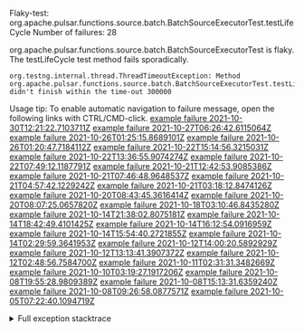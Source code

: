         
Flaky-test: org.apache.pulsar.functions.source.batch.BatchSourceExecutorTest.testLifeCycle
Number of failures: 28

org.apache.pulsar.functions.source.batch.BatchSourceExecutorTest is flaky. The testLifeCycle test method fails sporadically.

```
org.testng.internal.thread.ThreadTimeoutException: Method org.apache.pulsar.functions.source.batch.BatchSourceExecutorTest.testLifeCycle() didn't finish within the time-out 300000
```

Usage tip: To enable automatic navigation to failure message, open the following links with CTRL/CMD-click.
[example failure 2021-10-30T12:21:22.7103711Z](https://github.com/apache/pulsar/runs/4054904980?check_suite_focus=true?check_suite_focus=true#step:8:6733)
[example failure 2021-10-27T06:26:42.6115064Z](https://github.com/apache/pulsar/runs/4018551001?check_suite_focus=true?check_suite_focus=true#step:8:6835)
[example failure 2021-10-26T01:25:15.8689101Z](https://github.com/apache/pulsar/runs/4004188513?check_suite_focus=true?check_suite_focus=true#step:8:5113)
[example failure 2021-10-26T01:20:47.7184112Z](https://github.com/apache/pulsar/runs/4004149303?check_suite_focus=true?check_suite_focus=true#step:8:5113)
[example failure 2021-10-22T15:14:56.3215031Z](https://github.com/apache/pulsar/runs/3977188361?check_suite_focus=true?check_suite_focus=true#step:8:5111)
[example failure 2021-10-22T13:36:55.9074274Z](https://github.com/apache/pulsar/runs/3976144084?check_suite_focus=true?check_suite_focus=true#step:8:5111)
[example failure 2021-10-22T07:49:12.1187791Z](https://github.com/apache/pulsar/runs/3972696102?check_suite_focus=true?check_suite_focus=true#step:8:16989)
[example failure 2021-10-21T12:42:53.9085386Z](https://github.com/apache/pulsar/runs/3963356839?check_suite_focus=true?check_suite_focus=true#step:8:16995)
[example failure 2021-10-21T07:46:48.9648537Z](https://github.com/apache/pulsar/runs/3960911080?check_suite_focus=true?check_suite_focus=true#step:8:5111)
[example failure 2021-10-21T04:57:42.1229242Z](https://github.com/apache/pulsar/runs/3959780514?check_suite_focus=true?check_suite_focus=true#step:8:5111)
[example failure 2021-10-21T03:18:12.8474126Z](https://github.com/apache/pulsar/runs/3959210072?check_suite_focus=true?check_suite_focus=true#step:8:5123)
[example failure 2021-10-20T08:43:45.3616414Z](https://github.com/apache/pulsar/runs/3948729173?check_suite_focus=true?check_suite_focus=true#step:8:15857)
[example failure 2021-10-20T08:07:25.0657820Z](https://github.com/apache/pulsar/runs/3948729173?check_suite_focus=true?check_suite_focus=true#step:8:5105)
[example failure 2021-10-18T03:10:46.8435280Z](https://github.com/apache/pulsar/runs/3921750760?check_suite_focus=true?check_suite_focus=true#step:8:16977)
[example failure 2021-10-14T21:38:02.8075181Z](https://github.com/apache/pulsar/runs/3899640793?check_suite_focus=true?check_suite_focus=true#step:8:10464)
[example failure 2021-10-14T18:42:49.4101425Z](https://github.com/apache/pulsar/runs/3898240723?check_suite_focus=true?check_suite_focus=true#step:8:5099)
[example failure 2021-10-14T16:12:54.0916959Z](https://github.com/apache/pulsar/runs/3896418744?check_suite_focus=true?check_suite_focus=true#step:8:15779)
[example failure 2021-10-14T15:54:40.2721855Z](https://github.com/apache/pulsar/runs/3896418744?check_suite_focus=true?check_suite_focus=true#step:8:10464)
[example failure 2021-10-14T02:29:59.3641953Z](https://github.com/apache/pulsar/runs/3889806190?check_suite_focus=true?check_suite_focus=true#step:8:5101)
[example failure 2021-10-12T14:00:20.5892929Z](https://github.com/apache/pulsar/runs/3870600528?check_suite_focus=true?check_suite_focus=true#step:8:22327)
[example failure 2021-10-12T13:13:41.3907372Z](https://github.com/apache/pulsar/runs/3870600528?check_suite_focus=true?check_suite_focus=true#step:8:5096)
[example failure 2021-10-12T02:48:56.7584700Z](https://github.com/apache/pulsar/runs/3865758651?check_suite_focus=true?check_suite_focus=true#step:8:5098)
[example failure 2021-10-11T02:31:31.3482669Z](https://github.com/apache/pulsar/runs/3854364451?check_suite_focus=true?check_suite_focus=true#step:8:18558)
[example failure 2021-10-10T03:19:27.1917206Z](https://github.com/apache/pulsar/runs/3849391067?check_suite_focus=true?check_suite_focus=true#step:8:5093)
[example failure 2021-10-08T19:55:28.9809389Z](https://github.com/apache/pulsar/runs/3842296524?check_suite_focus=true?check_suite_focus=true#step:8:5092)
[example failure 2021-10-08T15:13:31.6359240Z](https://github.com/apache/pulsar/runs/3839908504?check_suite_focus=true?check_suite_focus=true#step:8:5092)
[example failure 2021-10-08T09:26:58.0877571Z](https://github.com/apache/pulsar/runs/3836735971?check_suite_focus=true?check_suite_focus=true#step:8:5093)
[example failure 2021-10-05T07:22:40.1094719Z](https://github.com/apache/pulsar/runs/3799981420?check_suite_focus=true?check_suite_focus=true#step:8:15664)


<details>
<summary>Full exception stacktrace</summary>
<code><pre>
org.testng.internal.thread.ThreadTimeoutException: Method org.apache.pulsar.functions.source.batch.BatchSourceExecutorTest.testLifeCycle() didn't finish within the time-out 300000
	at org.testng.internal.MethodInvocationHelper.invokeWithTimeoutWithNewExecutor(MethodInvocationHelper.java:371)
	at org.testng.internal.MethodInvocationHelper.invokeWithTimeout(MethodInvocationHelper.java:282)
	at org.testng.internal.TestInvoker.invokeMethod(TestInvoker.java:605)
	at org.testng.internal.TestInvoker.retryFailed(TestInvoker.java:214)
	at org.testng.internal.MethodRunner.runInSequence(MethodRunner.java:58)
	at org.testng.internal.TestInvoker$MethodInvocationAgent.invoke(TestInvoker.java:822)
	at org.testng.internal.TestInvoker.invokeTestMethods(TestInvoker.java:147)
	at org.testng.internal.TestMethodWorker.invokeTestMethods(TestMethodWorker.java:146)
	at org.testng.internal.TestMethodWorker.run(TestMethodWorker.java:128)
	at java.base/java.util.ArrayList.forEach(ArrayList.java:1541)
	at org.testng.TestRunner.privateRun(TestRunner.java:764)
	at org.testng.TestRunner.run(TestRunner.java:585)
	at org.testng.SuiteRunner.runTest(SuiteRunner.java:384)
	at org.testng.SuiteRunner.runSequentially(SuiteRunner.java:378)
	at org.testng.SuiteRunner.privateRun(SuiteRunner.java:337)
	at org.testng.SuiteRunner.run(SuiteRunner.java:286)
	at org.testng.SuiteRunnerWorker.runSuite(SuiteRunnerWorker.java:53)
	at org.testng.SuiteRunnerWorker.run(SuiteRunnerWorker.java:96)
	at org.testng.TestNG.runSuitesSequentially(TestNG.java:1218)
	at org.testng.TestNG.runSuitesLocally(TestNG.java:1140)
	at org.testng.TestNG.runSuites(TestNG.java:1069)
	at org.testng.TestNG.run(TestNG.java:1037)
	at org.apache.maven.surefire.testng.TestNGExecutor.run(TestNGExecutor.java:135)
	at org.apache.maven.surefire.testng.TestNGDirectoryTestSuite.executeSingleClass(TestNGDirectoryTestSuite.java:112)
	at org.apache.maven.surefire.testng.TestNGDirectoryTestSuite.executeLazy(TestNGDirectoryTestSuite.java:123)
	at org.apache.maven.surefire.testng.TestNGDirectoryTestSuite.execute(TestNGDirectoryTestSuite.java:90)
	at org.apache.maven.surefire.testng.TestNGProvider.invoke(TestNGProvider.java:146)
	at org.apache.maven.surefire.booter.ForkedBooter.invokeProviderInSameClassLoader(ForkedBooter.java:384)
	at org.apache.maven.surefire.booter.ForkedBooter.runSuitesInProcess(ForkedBooter.java:345)
	at org.apache.maven.surefire.booter.ForkedBooter.execute(ForkedBooter.java:126)
	at org.apache.maven.surefire.booter.ForkedBooter.main(ForkedBooter.java:418)

</pre></code>
</details>

